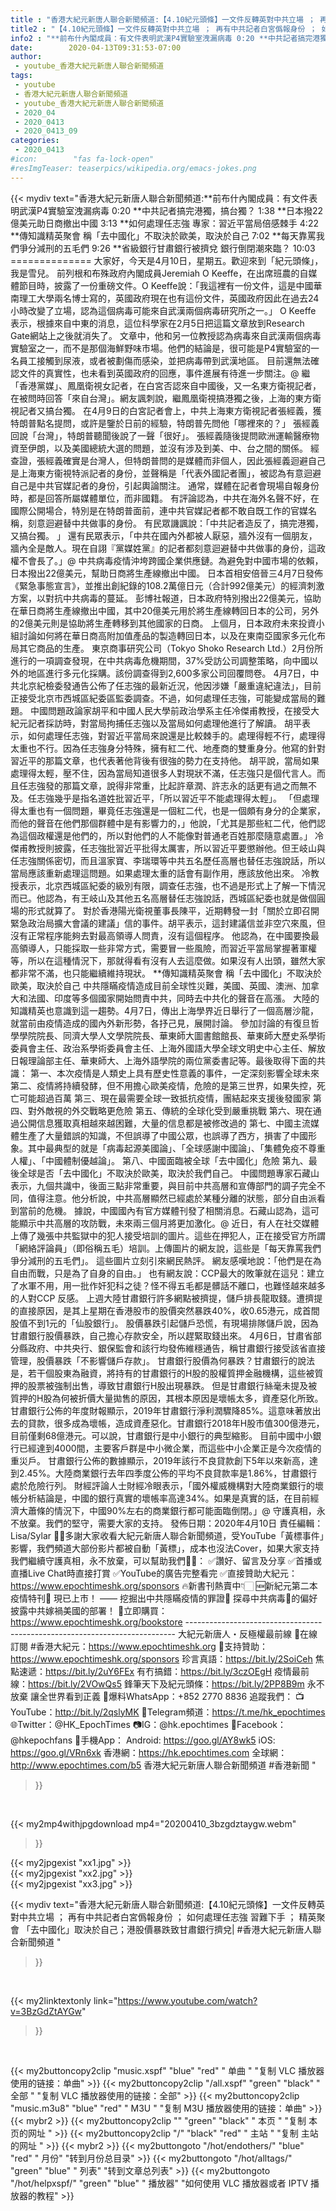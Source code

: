 ```yaml
---
title : "香港大紀元新唐人聯合新聞頻道:【4.10紀元頭條】一文件反轉英對中共立場 ； 再有中共記者白宮僞報身份 ； 如何處理任志強 習難下手 ； 精英聚會 「去中國化」取決於自己；港股價暴跌致甘肅銀行擠兌| #香港大紀元新唐人聯合新聞頻道 "
title2 : "【4.10紀元頭條】一文件反轉英對中共立場 ； 再有中共記者白宮僞報身份 ； 如何處理任志強 習難下手 ； 精英聚會 「去中國化」取決於自己；港股價暴跌致甘肅銀行擠兌| #香港大紀元新唐人聯合新聞頻道 "
info2 : "**前布什內閣成員：有文件表明武漢P4實驗室洩漏病毒 0:20 **中共記者搞完港獨，搞台獨？ 1:38 **日本撥22億美元助日商撤出中國 3:13 **如何處理任志強 專家：習近平當局倍感棘手 4:22 **傳知識精英聚會 稱「去中國化」不取決於歐美，取決於自己 7:02 **每天靠罵我們爭分減刑的五毛們 9:26 **省級銀行甘肅銀行被擠兌 銀行倒閉潮來臨？ 10:03   ============== 大家好，今天是4月10日，星期五。歡迎來到「紀元頭條」，我是雪兒。  前列根和布殊政府內閣成員Jeremiah O Keeffe，在出席班農的自媒體節目時，披露了一份重磅文件。O Keeffe說：「我這裡有一份文件，這是中國華南理工大學兩名博士寫的，英國政府現在也有這份文件，英國政府因此在過去24小時改變了立場，認為這個病毒可能來自武漢兩個病毒研究所之一。」  O Keeffe 表示，根據來自中東的消息，這位科學家在2月5日把這篇文章放到Research Gate網站上之後就消失了。  文章中，他和另一位教授認為病毒來自武漢兩個病毒實驗室之一，而不是那個海鮮野味市場。他們的結論是，很可能是P4實驗室的一名員工接觸到尿液，或者被劃傷而感染，並把病毒帶到武漢地區。  目前還無法確認文件的真實性，也未看到英國政府的回應，事件進展有待進一步關注。@  繼「香港黨媒」、鳳凰衛視女記者，在白宮否認來自中國後，又一名東方衛視記者，在被問時回答「來自台灣」。網友諷刺說，繼鳳凰衛視搞港獨之後，上海的東方衛視記者又搞台獨。  在4月9日的白宮記者會上，中共上海東方衛視記者張經義，獲特朗普點名提問，或許是鑒於日前的經驗，特朗普先問他「哪裡來的？」  張經義回說「台灣」，特朗普聽聞後說了一聲「很好」。  張經義隨後提問歐洲運輸醫療物資至伊朗，以及美國總統大選的問題，並沒有涉及到美、中、台之間的關係。  經查證，張經義確實是台灣人，但特朗普問的是媒體而非個人，因此張經義迴避自己是上海東方衞視特派記者的身份，並聲稱是「代表外國記者團」，被認為有意迴避自己是中共官媒記者的身份，引起輿論關注。  通常，媒體在記者會現場自報身份時，都是回答所屬媒體單位，而非國籍。  有評論認為，中共在海外名聲不好，在國際公開場合，特別是在特朗普面前，連中共官媒記者都不敢自既工作的官媒名稱，刻意迴避替中共做事的身份。  有民眾譏諷說：「中共記者造反了，搞完港獨，又搞台獨。 」  還有民眾表示，「中共在國內外都被人厭惡，牆外沒有一個朋友，牆內全是敵人。現在自詡『黨媒姓黨』的記者都刻意迴避替中共做事的身份，這政權不會長了。」@   中共病毒疫情沖垮跨國企業供應鏈。為避免對中國市場的依賴，日本撥出22億美元，幫助日商將生產線撤出中國。  日本首相安倍晉三4月7日發佈《緊急事態宣言》，並推出創紀錄的108.2萬億日元（合計992億美元）的經濟刺激方案，以對抗中共病毒的蔓延。  彭博社報道，日本政府特別撥出22億美元，協助在華日商將生產線撤出中國，其中20億美元用於將生產線轉回日本的公司，另外的2億美元則是協助將生產轉移到其他國家的日商。  上個月，日本政府未來投資小組討論如何將在華日商高附加值產品的製造轉回日本，以及在東南亞國家多元化布局其它商品的生產。  東京商事研究公司（Tokyo Shoko Research Ltd.）2月份所進行的一項調查發現，在中共病毒危機期間，37%受訪公司調整策略，向中國以外的地區進行多元化採購。該份調查得到2,600多家公司回覆問卷。   4月7日，中共北京紀檢委發通告公佈了任志強的最新近況，他因涉嫌「嚴重違紀違法」，目前正接受北京市西城區紀委區監委調查。不過，如何處理任志強，可能變成當局的難題。  中國問題政論家胡平和中國人民大學前政治學系主任冷傑甫教授，在接受大紀元記者採訪時，對當局拘捕任志強以及當局如何處理他進行了解讀。  胡平表示，如何處理任志強，對習近平當局來說還是比較棘手的。處理得輕不行，處理得太重也不行。因為任志強身分特殊，擁有紅二代、地產商的雙重身分。他寫的針對習近平的那篇文章，也代表著他背後有很強的勢力在支持他。  胡平說，當局如果處理得太輕，壓不住，因為當局知道很多人對現狀不滿，任志強只是個代言人。而且任志強發的那篇文章，說得非常重，比起許章潤、許志永的話更有過之而無不及。任志強幾乎是指名道姓批習近平，「所以習近平不能處理得太輕」。  「但處理得太重也有一個問題，畢竟任志強還是一個紅二代，也是一個頗有身分的企業家，而他的聲音在他們那個群體中是有影響力的，」他說，「尤其是那些紅二代，他們認為這個政權還是他們的，所以對他們的人不能像對普通老百姓那麼隨意處置。」  冷傑甫教授則披露，任志強批習近平批得太厲害，所以習近平要懲辦他。但王岐山與任志強關係密切，而且溫家寶、李瑞環等中共五名歷任高層也替任志強說話，所以當局應該重新處理這問題。如果處理太重的話會有副作用，應該放他出來。  冷教授表示，北京西城區紀委的級別有限，調查任志強，也不過是形式上了解一下情況而已。他認為，有王岐山及其他五名高層替任志強說話，西城區紀委也就是做個圓場的形式就算了。  對於香港陽光衛視董事長陳平，近期轉發一封「關於立即召開緊急政治局擴大會議的建議」信的事件。胡平表示，這封建議信並非空穴來風，但沒有正常程序能夠去對最高領導人問責，沒有這個程序。  他認為，在中國要換最高領導人，只能採取一些非常方式，需要冒一些風險，而習近平當局掌握著軍權等，所以在這種情況下，那就得看有沒有人去這麼做。如果沒有人出頭，雖然大家都非常不滿，也只能繼續維持現狀。  **傳知識精英聚會 稱「去中國化」不取決於歐美，取決於自己  中共隱瞞疫情造成目前全球性災難，美國、英國、澳洲、加拿大和法國、印度等多個國家開始問責中共，同時去中共化的聲音在高漲。  大陸的知識精英也意識到這一趨勢。4月7日，傳出上海學界近日舉行了一個高層沙龍，就當前由疫情造成的國內外新形勢，各抒己見，展開討論。  參加討論的有復旦哲學學院院長、同濟大學人文學院院長、華東師大圖書館館長、華東師大歷史系學術委員會主任、政治系學術委員會主任、上海外國語大學全球文明史中心主任、解放日報理論部主任、華東師大、上海外語學院的兩位黨委書記等。最後取得下面的共識：  第一、本次疫情是人類史上具有歷史性意義的事件，一定深刻影響全球未來 第二、疫情將持續發酵，但不用擔心歐美疫情，危險的是第三世界，如果失控，死亡可能超過百萬 第三、現在最需要全球一致抵抗疫情，團結起來支援後發國家 第四、對外敵視的外交戰略更危險 第五、傳統的全球化受到嚴重挑戰 第六、現在通過公開信息獲取真相越來越困難，大量的信息都是被修改過的 第七、中國主流媒體生產了大量錯誤的知識，不但誤導了中國公眾，也誤導了西方，損害了中國形象。其中最典型的就是「病毒起源美國論」、「全球感謝中國論」、「集體免疫不尊重人權」、「中國體制優越論」。 第八、中國面臨被全球「去中國化」危險 第九、最後全球是否「去中國化」不取決於歐美，取決於我們自己。  中國問題專家石藏山表示，九個共識中，後面三點非常重要，與目前中共高層和宣傳部門的調子完全不同，值得注意。他分析說，中共高層顯然已經處於某種分離的狀態，部分自由派看到當前的危機。  據說，中國國內有官方媒體刊發了相關消息。石藏山認為，這可能顯示中共高層的攻防戰，未來兩三個月將更加激化。@   近日，有人在社交媒體上傳了幾張中共監獄中的犯人接受培訓的圖片。這些在押犯人，正在接受官方所謂「網絡評論員」（即俗稱五毛）培訓。上傳圖片的網友說，這些是「每天靠罵我們爭分減刑的五毛們」。  這些圖片立刻引來網民熱評。  網友感嘆地說：「他們是在為自由而戰，只是為了自身的自由。」  也有網友說：CCP最大的敗筆就在這兒：建立了水軍不用，用一批作奸犯科之徒？怪不得五毛都是髒話不離口，也難怪越來越多的人對CCP 反感。    上週大陸甘肅銀行許多網點被擠提，儲戶排長龍取錢。遭擠提的直接原因，是其上星期在香港股市的股價突然暴跌40%，收0.65港元，成首間股值不到1元的「仙股銀行」。  股價暴跌引起儲戶恐慌，有現場排隊儲戶說，因為甘肅銀行股價暴跌，自己擔心存款安全，所以趕緊取錢出來。  4月6日，甘肅省部分縣政府、中共央行、銀保監會和該行均發佈維穩通告，稱甘肅銀行接受該省直接管理，股價暴跌「不影響儲戶存款」。  甘肅銀行股價為何暴跌？甘肅銀行的說法是，若干個股東為融資，將持有的甘肅銀行的H股的股權質押金融機構，這些被質押的股票被強制出售，導致甘肅銀行H股出現暴跌。  但是甘肅銀行絲毫未提及被質押的H股為何被折價大量拋售的原因，其根本原因是壞帳太多，資產惡化所致。  甘肅銀行公佈的年度財報顯示，2019年甘肅銀行淨利潤驟降85%。這意味著放出去的貸款，很多成為壞帳，造成資產惡化。甘肅銀行2018年H股市值300億港元，目前僅剩68億港元。可以說，甘肅銀行是中小銀行的典型縮影。  目前中國中小銀行已經達到4000間，主要客戶群是中小微企業，而這些中小企業正是今次疫情的重災戶。  甘肅銀行公佈的數據顯示，2019年該行不良貸款創下5年以來新高，達到2.45%。大陸商業銀行去年四季度公佈的平均不良貸款率是1.86%，甘肅銀行處於危險行列。  財經評論人士財經冷眼表示，「國外權威機構對大陸商業銀行的壞帳分析結論是，中國的銀行真實的壞帳率高達34%。如果是真實的話，在目前經濟大蕭條的情況下，中國90%左右的商業銀行都可能面臨倒閉。」@   守護真相，永不放棄。我們的堅守，需要大家的支持。  發佈日期：2020年4月10日 責任編輯：Lisa/Sylar  🙏🏻多謝大家收看大紀元新唐人聯合新聞頻道，受YouTube「黃標事件」影響，我們頻道大部份影片都被自動「黃標」，成本也沒法Cover，如果大家支持我們繼續守護真相，永不放棄，可以幫助我們💪🏻： ✅讚好、留言及分享 ✅首播或直播Live Chat時直接打賞 ✅YouTube的廣告完整看完 ✅直接贊助大紀元：https://www.epochtimeshk.org/sponsors  🔥新書刊熱賣中👇🏻 🆕新紀元第二本疫情特刊📔 現已上市！ —— 挖掘出中共隱瞞疫情的罪證🔎  探尋中共病毒🦠的偏好 披露中共嫁禍美國的部署！ 🛒立即購買：https://www.epochtimeshk.org/bookstore  --------------------------------------------------------------------------- 大紀元新唐人・反極權最前線 📰在線訂閱 #香港大紀元：https://www.epochtimeshk.org 💎支持贊助：https://www.epochtimeshk.org/sponsors  珍言真語：https://bit.ly/2SoiCeh 焦點速遞：https://bit.ly/2uY6FEx 有冇搞錯：https://bit.ly/3czOEgH 疫情最前線：https://bit.ly/2VOwQs5 鋒筆天下及紀元頭條：https://bit.ly/2PP8B9m  永不放棄 讓全世界看到正義 📩爆料WhatsApp：+852 2770 8836  追蹤我們： 📺YouTube：http://bit.ly/2qslyMK 📣Telegram頻道：https://t.me/hk_epochtimes 🌐Twitter：@HK_EpochTimes 📷IG：@hk.epochtimes 👥Facebook：@hkepochfans  📲手機App： Android: https://goo.gl/AY8wk5 iOS: https://goo.gl/VRn6xk  香港網：https://hk.epochtimes.com 全球網：http://www.epochtimes.com/b5  香港大紀元新唐人聯合新聞頻道 #香港新聞 "
date:        2020-04-13T09:31:53-07:00
author:
 - youtube_香港大紀元新唐人聯合新聞頻道
tags:
 - youtube
 - 香港大紀元新唐人聯合新聞頻道
 - youtube_香港大紀元新唐人聯合新聞頻道
 - 2020_04
 - 2020_0413
 - 2020_0413_09
categories:
 - 2020_0413
#icon:        "fas fa-lock-open"
#resImgTeaser: teaserpics/wikipedia.org/emacs-jokes.png
---
```


{{< mydiv text="香港大紀元新唐人聯合新聞頻道:**前布什內閣成員：有文件表明武漢P4實驗室洩漏病毒 0:20 **中共記者搞完港獨，搞台獨？ 1:38 **日本撥22億美元助日商撤出中國 3:13 **如何處理任志強 專家：習近平當局倍感棘手 4:22 **傳知識精英聚會 稱「去中國化」不取決於歐美，取決於自己 7:02 **每天靠罵我們爭分減刑的五毛們 9:26 **省級銀行甘肅銀行被擠兌 銀行倒閉潮來臨？ 10:03   ============== 大家好，今天是4月10日，星期五。歡迎來到「紀元頭條」，我是雪兒。  前列根和布殊政府內閣成員Jeremiah O Keeffe，在出席班農的自媒體節目時，披露了一份重磅文件。O Keeffe說：「我這裡有一份文件，這是中國華南理工大學兩名博士寫的，英國政府現在也有這份文件，英國政府因此在過去24小時改變了立場，認為這個病毒可能來自武漢兩個病毒研究所之一。」  O Keeffe 表示，根據來自中東的消息，這位科學家在2月5日把這篇文章放到Research Gate網站上之後就消失了。  文章中，他和另一位教授認為病毒來自武漢兩個病毒實驗室之一，而不是那個海鮮野味市場。他們的結論是，很可能是P4實驗室的一名員工接觸到尿液，或者被劃傷而感染，並把病毒帶到武漢地區。  目前還無法確認文件的真實性，也未看到英國政府的回應，事件進展有待進一步關注。@  繼「香港黨媒」、鳳凰衛視女記者，在白宮否認來自中國後，又一名東方衛視記者，在被問時回答「來自台灣」。網友諷刺說，繼鳳凰衛視搞港獨之後，上海的東方衛視記者又搞台獨。  在4月9日的白宮記者會上，中共上海東方衛視記者張經義，獲特朗普點名提問，或許是鑒於日前的經驗，特朗普先問他「哪裡來的？」  張經義回說「台灣」，特朗普聽聞後說了一聲「很好」。  張經義隨後提問歐洲運輸醫療物資至伊朗，以及美國總統大選的問題，並沒有涉及到美、中、台之間的關係。  經查證，張經義確實是台灣人，但特朗普問的是媒體而非個人，因此張經義迴避自己是上海東方衞視特派記者的身份，並聲稱是「代表外國記者團」，被認為有意迴避自己是中共官媒記者的身份，引起輿論關注。  通常，媒體在記者會現場自報身份時，都是回答所屬媒體單位，而非國籍。  有評論認為，中共在海外名聲不好，在國際公開場合，特別是在特朗普面前，連中共官媒記者都不敢自既工作的官媒名稱，刻意迴避替中共做事的身份。  有民眾譏諷說：「中共記者造反了，搞完港獨，又搞台獨。 」  還有民眾表示，「中共在國內外都被人厭惡，牆外沒有一個朋友，牆內全是敵人。現在自詡『黨媒姓黨』的記者都刻意迴避替中共做事的身份，這政權不會長了。」@   中共病毒疫情沖垮跨國企業供應鏈。為避免對中國市場的依賴，日本撥出22億美元，幫助日商將生產線撤出中國。  日本首相安倍晉三4月7日發佈《緊急事態宣言》，並推出創紀錄的108.2萬億日元（合計992億美元）的經濟刺激方案，以對抗中共病毒的蔓延。  彭博社報道，日本政府特別撥出22億美元，協助在華日商將生產線撤出中國，其中20億美元用於將生產線轉回日本的公司，另外的2億美元則是協助將生產轉移到其他國家的日商。  上個月，日本政府未來投資小組討論如何將在華日商高附加值產品的製造轉回日本，以及在東南亞國家多元化布局其它商品的生產。  東京商事研究公司（Tokyo Shoko Research Ltd.）2月份所進行的一項調查發現，在中共病毒危機期間，37%受訪公司調整策略，向中國以外的地區進行多元化採購。該份調查得到2,600多家公司回覆問卷。   4月7日，中共北京紀檢委發通告公佈了任志強的最新近況，他因涉嫌「嚴重違紀違法」，目前正接受北京市西城區紀委區監委調查。不過，如何處理任志強，可能變成當局的難題。  中國問題政論家胡平和中國人民大學前政治學系主任冷傑甫教授，在接受大紀元記者採訪時，對當局拘捕任志強以及當局如何處理他進行了解讀。  胡平表示，如何處理任志強，對習近平當局來說還是比較棘手的。處理得輕不行，處理得太重也不行。因為任志強身分特殊，擁有紅二代、地產商的雙重身分。他寫的針對習近平的那篇文章，也代表著他背後有很強的勢力在支持他。  胡平說，當局如果處理得太輕，壓不住，因為當局知道很多人對現狀不滿，任志強只是個代言人。而且任志強發的那篇文章，說得非常重，比起許章潤、許志永的話更有過之而無不及。任志強幾乎是指名道姓批習近平，「所以習近平不能處理得太輕」。  「但處理得太重也有一個問題，畢竟任志強還是一個紅二代，也是一個頗有身分的企業家，而他的聲音在他們那個群體中是有影響力的，」他說，「尤其是那些紅二代，他們認為這個政權還是他們的，所以對他們的人不能像對普通老百姓那麼隨意處置。」  冷傑甫教授則披露，任志強批習近平批得太厲害，所以習近平要懲辦他。但王岐山與任志強關係密切，而且溫家寶、李瑞環等中共五名歷任高層也替任志強說話，所以當局應該重新處理這問題。如果處理太重的話會有副作用，應該放他出來。  冷教授表示，北京西城區紀委的級別有限，調查任志強，也不過是形式上了解一下情況而已。他認為，有王岐山及其他五名高層替任志強說話，西城區紀委也就是做個圓場的形式就算了。  對於香港陽光衛視董事長陳平，近期轉發一封「關於立即召開緊急政治局擴大會議的建議」信的事件。胡平表示，這封建議信並非空穴來風，但沒有正常程序能夠去對最高領導人問責，沒有這個程序。  他認為，在中國要換最高領導人，只能採取一些非常方式，需要冒一些風險，而習近平當局掌握著軍權等，所以在這種情況下，那就得看有沒有人去這麼做。如果沒有人出頭，雖然大家都非常不滿，也只能繼續維持現狀。  **傳知識精英聚會 稱「去中國化」不取決於歐美，取決於自己  中共隱瞞疫情造成目前全球性災難，美國、英國、澳洲、加拿大和法國、印度等多個國家開始問責中共，同時去中共化的聲音在高漲。  大陸的知識精英也意識到這一趨勢。4月7日，傳出上海學界近日舉行了一個高層沙龍，就當前由疫情造成的國內外新形勢，各抒己見，展開討論。  參加討論的有復旦哲學學院院長、同濟大學人文學院院長、華東師大圖書館館長、華東師大歷史系學術委員會主任、政治系學術委員會主任、上海外國語大學全球文明史中心主任、解放日報理論部主任、華東師大、上海外語學院的兩位黨委書記等。最後取得下面的共識：  第一、本次疫情是人類史上具有歷史性意義的事件，一定深刻影響全球未來 第二、疫情將持續發酵，但不用擔心歐美疫情，危險的是第三世界，如果失控，死亡可能超過百萬 第三、現在最需要全球一致抵抗疫情，團結起來支援後發國家 第四、對外敵視的外交戰略更危險 第五、傳統的全球化受到嚴重挑戰 第六、現在通過公開信息獲取真相越來越困難，大量的信息都是被修改過的 第七、中國主流媒體生產了大量錯誤的知識，不但誤導了中國公眾，也誤導了西方，損害了中國形象。其中最典型的就是「病毒起源美國論」、「全球感謝中國論」、「集體免疫不尊重人權」、「中國體制優越論」。 第八、中國面臨被全球「去中國化」危險 第九、最後全球是否「去中國化」不取決於歐美，取決於我們自己。  中國問題專家石藏山表示，九個共識中，後面三點非常重要，與目前中共高層和宣傳部門的調子完全不同，值得注意。他分析說，中共高層顯然已經處於某種分離的狀態，部分自由派看到當前的危機。  據說，中國國內有官方媒體刊發了相關消息。石藏山認為，這可能顯示中共高層的攻防戰，未來兩三個月將更加激化。@   近日，有人在社交媒體上傳了幾張中共監獄中的犯人接受培訓的圖片。這些在押犯人，正在接受官方所謂「網絡評論員」（即俗稱五毛）培訓。上傳圖片的網友說，這些是「每天靠罵我們爭分減刑的五毛們」。  這些圖片立刻引來網民熱評。  網友感嘆地說：「他們是在為自由而戰，只是為了自身的自由。」  也有網友說：CCP最大的敗筆就在這兒：建立了水軍不用，用一批作奸犯科之徒？怪不得五毛都是髒話不離口，也難怪越來越多的人對CCP 反感。    上週大陸甘肅銀行許多網點被擠提，儲戶排長龍取錢。遭擠提的直接原因，是其上星期在香港股市的股價突然暴跌40%，收0.65港元，成首間股值不到1元的「仙股銀行」。  股價暴跌引起儲戶恐慌，有現場排隊儲戶說，因為甘肅銀行股價暴跌，自己擔心存款安全，所以趕緊取錢出來。  4月6日，甘肅省部分縣政府、中共央行、銀保監會和該行均發佈維穩通告，稱甘肅銀行接受該省直接管理，股價暴跌「不影響儲戶存款」。  甘肅銀行股價為何暴跌？甘肅銀行的說法是，若干個股東為融資，將持有的甘肅銀行的H股的股權質押金融機構，這些被質押的股票被強制出售，導致甘肅銀行H股出現暴跌。  但是甘肅銀行絲毫未提及被質押的H股為何被折價大量拋售的原因，其根本原因是壞帳太多，資產惡化所致。  甘肅銀行公佈的年度財報顯示，2019年甘肅銀行淨利潤驟降85%。這意味著放出去的貸款，很多成為壞帳，造成資產惡化。甘肅銀行2018年H股市值300億港元，目前僅剩68億港元。可以說，甘肅銀行是中小銀行的典型縮影。  目前中國中小銀行已經達到4000間，主要客戶群是中小微企業，而這些中小企業正是今次疫情的重災戶。  甘肅銀行公佈的數據顯示，2019年該行不良貸款創下5年以來新高，達到2.45%。大陸商業銀行去年四季度公佈的平均不良貸款率是1.86%，甘肅銀行處於危險行列。  財經評論人士財經冷眼表示，「國外權威機構對大陸商業銀行的壞帳分析結論是，中國的銀行真實的壞帳率高達34%。如果是真實的話，在目前經濟大蕭條的情況下，中國90%左右的商業銀行都可能面臨倒閉。」@   守護真相，永不放棄。我們的堅守，需要大家的支持。  發佈日期：2020年4月10日 責任編輯：Lisa/Sylar  🙏🏻多謝大家收看大紀元新唐人聯合新聞頻道，受YouTube「黃標事件」影響，我們頻道大部份影片都被自動「黃標」，成本也沒法Cover，如果大家支持我們繼續守護真相，永不放棄，可以幫助我們💪🏻： ✅讚好、留言及分享 ✅首播或直播Live Chat時直接打賞 ✅YouTube的廣告完整看完 ✅直接贊助大紀元：https://www.epochtimeshk.org/sponsors  🔥新書刊熱賣中👇🏻 🆕新紀元第二本疫情特刊📔 現已上市！ —— 挖掘出中共隱瞞疫情的罪證🔎  探尋中共病毒🦠的偏好 披露中共嫁禍美國的部署！ 🛒立即購買：https://www.epochtimeshk.org/bookstore  --------------------------------------------------------------------------- 大紀元新唐人・反極權最前線 📰在線訂閱 #香港大紀元：https://www.epochtimeshk.org 💎支持贊助：https://www.epochtimeshk.org/sponsors  珍言真語：https://bit.ly/2SoiCeh 焦點速遞：https://bit.ly/2uY6FEx 有冇搞錯：https://bit.ly/3czOEgH 疫情最前線：https://bit.ly/2VOwQs5 鋒筆天下及紀元頭條：https://bit.ly/2PP8B9m  永不放棄 讓全世界看到正義 📩爆料WhatsApp：+852 2770 8836  追蹤我們： 📺YouTube：http://bit.ly/2qslyMK 📣Telegram頻道：https://t.me/hk_epochtimes 🌐Twitter：@HK_EpochTimes 📷IG：@hk.epochtimes 👥Facebook：@hkepochfans  📲手機App： Android: https://goo.gl/AY8wk5 iOS: https://goo.gl/VRn6xk  香港網：https://hk.epochtimes.com 全球網：http://www.epochtimes.com/b5  香港大紀元新唐人聯合新聞頻道 #香港新聞 "
>}}
<br>


{{< my2mp4withjpgdownload mp4="20200410_3bzgdztaygw.webm"
>}}

{{< my2jpgexist "xx1.jpg" >}}<br>
{{< my2jpgexist "xx2.jpg" >}}<br>
{{< my2jpgexist "xx3.jpg" >}}<br>



{{< mydiv text="香港大紀元新唐人聯合新聞頻道:【4.10紀元頭條】一文件反轉英對中共立場 ； 再有中共記者白宮僞報身份 ； 如何處理任志強 習難下手 ； 精英聚會 「去中國化」取決於自己；港股價暴跌致甘肅銀行擠兌| #香港大紀元新唐人聯合新聞頻道 "
>}}
<br>

{{< my2linktextonly link="https://www.youtube.com/watch?v=3BzGdZtAYGw"
>}}


<br>

{{< my2buttoncopy2clip "music.xspf"        "blue"   "red"    " 单曲 "  "复制 VLC 播放器使用的链接：单曲" >}} {{< my2buttoncopy2clip "/all.xspf"         "green"  "black"  " 全部 "  "复制 VLC 播放器使用的链接：全部" >}} {{< my2buttoncopy2clip "music.m3u8"        "blue"   "red"    " M3U  "    "复制 M3U 播放器使用的链接：单曲" >}} {{< mybr2 >}} {{< my2buttoncopy2clip ""                  "green"  "black"  " 本页 "    "复制 本页的网址 " >}} {{< my2buttoncopy2clip "/"                 "black"  "red"    " 主站 "    "复制 主站的网址 " >}} {{< mybr2 >}} {{< my2buttongoto      "/hot/endothers/"   "blue"   "red"    " 月份"   "转到月份总目录" >}} {{< my2buttongoto      "/hot/alltags/"     "green"  "blue"   " 列表"   "转到文章总列表" >}} {{< my2buttongoto      "/hot/helpxspf/"    "green"  "blue"   " 播放器" "如何使用 VLC 播放器或者 IPTV 播放器的教程" >}} 
